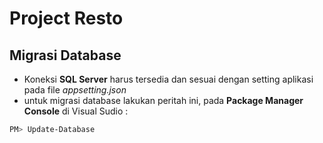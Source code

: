 # Project Resto

## Migrasi Database 
- Koneksi **SQL Server** harus tersedia dan sesuai dengan setting aplikasi pada file *appsetting.json*
- untuk migrasi database lakukan peritah ini, pada **Package Manager Console** di Visual Sudio :
```powershell
PM> Update-Database
```